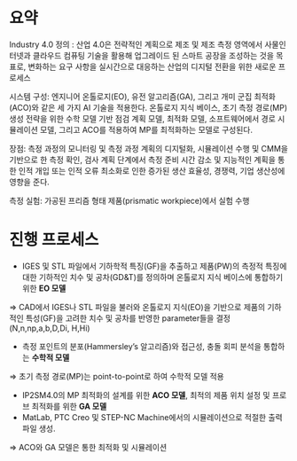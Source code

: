 # **요약**
Industry 4.0 정의 : 산업 4.0은 전략적인 계획으로 제조 및 제조 측정 영역에서 사물인터넷과 클라우드 컴퓨팅 기술을 활용해 업그레이드 된 스마트 공장을 조성하는 것을 목표로, 변화하는 요구 사항을 실시간으로 대응하는 산업의 디지털 전환을 위한 새로운 프로세스

시스템 구성: 엔지니어 온톨로지(EO), 유전 알고리즘(GA), 그리고 개미 군집 최적화(ACO)와 같은 세 가지 AI 기술을 적용한다. 온톨로지 지식 베이스, 초기 측정 경로(MP) 생성 전략을 위한 수학 모델 기반 점검 계획 모델,  최적화 모델, 소프트웨어에서 경로 시뮬레이션 모델, 그리고 ACO를 적용하여 MP를 최적화하는 모델로 구성된다. 

장점: 측정 과정의 모니터링 및 측정 과정 계획의 디지털화, 시뮬레이션 수행 및 CMM을 기반으로 한 측정 확인, 검사 계획 단계에서 측정 준비 시간 감소 및 지능적인 계획을 통한 인적 개입 또는 인적 오류 최소화로 인한 증가된 생산 효율성, 경쟁력, 기업 생산성에 영향을 준다. 

측정 실험: 가공된 프리즘 형태 제품(prismatic workpiece)에서 실험 수행

# **진행 프로세스**

- IGES 및 STL 파일에서 기하학적 특징(GF)을 추출하고 제품(PW)의 측정적 특징에 대한 기하적인 치수 및 공차(GD&T)를 정의하며 온톨로지 지식 베이스에 통합하기 위한 **EO 모델**

⇒ CAD에서 IGES나 STL 파일을 불러와 온톨로지 지식(EO)을 기반으로 제품의 기하적인 특성(GF)을 고려한 치수 및 공차를 반영한 parameter들을 결정 (N,n,np,a,b,D,Di, H,Hi)

- 측정 포인트의 분포(Hammersley’s 알고리즘)와 접근성, 충돌 회피 분석을 통합하는 **수학적 모델**

⇒ 초기 측정 경로(MP)는 point-to-point로 하여  수학적 모델 적용

- IP2SM4.0의 MP 최적화의 설계를 위한 **ACO 모델**, 최적의 제품 위치 설정 및 프로브 최적화를 위한 **GA 모델**
- MatLab, PTC Creo 및 STEP-NC Machine에서의 시뮬레이션으로 적절한 출력 파일 생성.

⇒ ACO와 GA 모델은 통한 최적화 및 시뮬레이션
